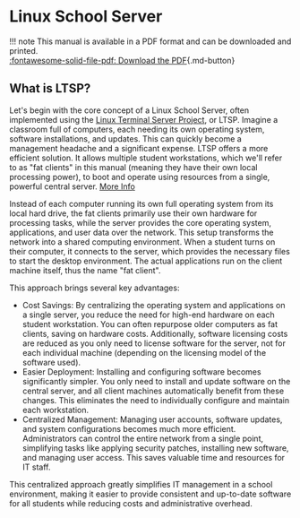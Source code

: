 # Linux School Server

!!! note
    This manual is available in a PDF format and can be downloaded and printed.<br>
    [:fontawesome-solid-file-pdf: Download the PDF](https://educational-tools.github.io/Linux-Manual/linux_man.pdf){.md-button}

## **What is LTSP?**
Let's begin with the core concept of a Linux School Server, often implemented using the [Linux Terminal Server Project](https://ltsp.org/), or LTSP. Imagine a classroom full of computers, each needing its own operating system, software installations, and updates. This can quickly become a management headache and a significant expense. LTSP offers a more efficient solution. It allows multiple student workstations, which we'll refer to as "fat clients" in this manual (meaning they have their own local processing power), to boot and operate using resources from a single, powerful central server. [More Info](https://en.wikipedia.org/wiki/Linux_Terminal_Server_Project)

Instead of each computer running its own full operating system from its local hard drive, the fat clients primarily use their own hardware for processing tasks, while the server provides the core operating system, applications, and user data over the network. This setup transforms the network into a shared computing environment. When a student turns on their computer, it connects to the server, which provides the necessary files to start the desktop environment. The actual applications run on the client machine itself, thus the name "fat client".

This approach brings several key advantages:

  * Cost Savings: By centralizing the operating system and applications on a single server, you reduce the need for high-end hardware on each student workstation. You can often repurpose older computers as fat clients, saving on hardware costs. Additionally, software licensing costs are reduced as you only need to license software for the server, not for each individual machine (depending on the licensing model of the software used).
  * Easier Deployment: Installing and configuring software becomes significantly simpler. You only need to install and update software on the central server, and all client machines automatically benefit from these changes. This eliminates the need to individually configure and maintain each workstation.
  * Centralized Management: Managing user accounts, software updates, and system configurations becomes much more efficient. Administrators can control the entire network from a single point, simplifying tasks like applying security patches, installing new software, and managing user access. This saves valuable time and resources for IT staff.

This centralized approach greatly simplifies IT management in a school environment, making it easier to provide consistent and up-to-date software for all students while reducing costs and administrative overhead.